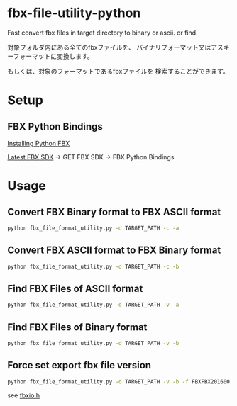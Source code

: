 # fbx-file-utility-python
Fast convert fbx files in target directory to binary or ascii. or find.

対象フォルダ内にある全てのfbxファイルを、
バイナリフォーマット又はアスキーフォーマットに変換します。

もしくは、対象のフォーマットであるfbxファイルを
検索することができます。

# Setup

## FBX Python Bindings

[Installing Python FBX](http://help.autodesk.com/view/FBX/2020/ENU/?guid=FBX_Developer_Help_scripting_with_python_fbx_installing_python_fbx_html)

[Latest FBX SDK](https://www.autodesk.com/products/fbx/overview) -> GET FBX SDK -> FBX Python Bindings

# Usage

## Convert FBX Binary format to FBX ASCII format
```bash
python fbx_file_format_utility.py -d TARGET_PATH -c -a
```

## Convert FBX ASCII format to FBX Binary format
```bash
python fbx_file_format_utility.py -d TARGET_PATH -c -b
```

## Find FBX Files of ASCII format
```bash
python fbx_file_format_utility.py -d TARGET_PATH -v -a
```

## Find FBX Files of Binary format
```bash
python fbx_file_format_utility.py -d TARGET_PATH -v -b
```

## Force set export fbx file version
```bash
python fbx_file_format_utility.py -d TARGET_PATH -v -b -f FBXFBX201600
```
see [fbxio.h](http://help.autodesk.com/view/FBX/2020/ENU/?guid=FBX_Developer_Help_cpp_ref_fbxio_8h_html)

